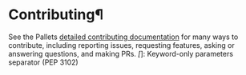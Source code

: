# Contributing¶

See the Pallets [detailed contributing documentation](https://palletsprojects.com/contributing/) for many ways to contribute, including reporting issues, requesting features, asking or answering questions, and making PRs.
  *[*]: Keyword-only parameters separator (PEP 3102)
